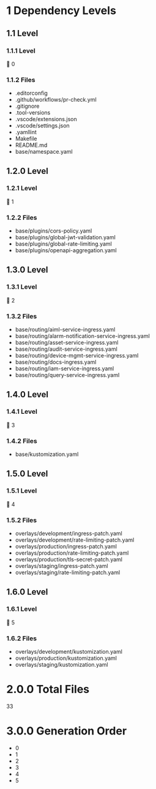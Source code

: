 # 1 Dependency Levels

## 1.1 Level

### 1.1.1 Level

🔹 0

### 1.1.2 Files

- .editorconfig
- .github/workflows/pr-check.yml
- .gitignore
- .tool-versions
- .vscode/extensions.json
- .vscode/settings.json
- .yamllint
- Makefile
- README.md
- base/namespace.yaml

## 1.2.0 Level

### 1.2.1 Level

🔹 1

### 1.2.2 Files

- base/plugins/cors-policy.yaml
- base/plugins/global-jwt-validation.yaml
- base/plugins/global-rate-limiting.yaml
- base/plugins/openapi-aggregation.yaml

## 1.3.0 Level

### 1.3.1 Level

🔹 2

### 1.3.2 Files

- base/routing/aiml-service-ingress.yaml
- base/routing/alarm-notification-service-ingress.yaml
- base/routing/asset-service-ingress.yaml
- base/routing/audit-service-ingress.yaml
- base/routing/device-mgmt-service-ingress.yaml
- base/routing/docs-ingress.yaml
- base/routing/iam-service-ingress.yaml
- base/routing/query-service-ingress.yaml

## 1.4.0 Level

### 1.4.1 Level

🔹 3

### 1.4.2 Files

- base/kustomization.yaml

## 1.5.0 Level

### 1.5.1 Level

🔹 4

### 1.5.2 Files

- overlays/development/ingress-patch.yaml
- overlays/development/rate-limiting-patch.yaml
- overlays/production/ingress-patch.yaml
- overlays/production/rate-limiting-patch.yaml
- overlays/production/tls-secret-patch.yaml
- overlays/staging/ingress-patch.yaml
- overlays/staging/rate-limiting-patch.yaml

## 1.6.0 Level

### 1.6.1 Level

🔹 5

### 1.6.2 Files

- overlays/development/kustomization.yaml
- overlays/production/kustomization.yaml
- overlays/staging/kustomization.yaml

# 2.0.0 Total Files

33

# 3.0.0 Generation Order

- 0
- 1
- 2
- 3
- 4
- 5

